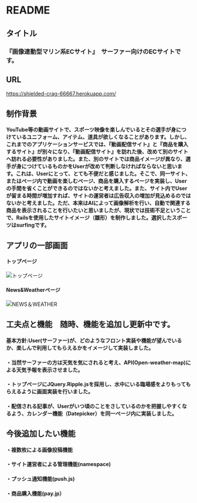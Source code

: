 # README

## タイトル
### 『画像連動型マリン系ECサイト』　サーファー向けのECサイトです。
 
## URL
https://shielded-crag-66667.herokuapp.com/

## 制作背景
#### YouTube等の動画サイトで、スポーツ映像を楽しんでいるとその選手が身につけているユニフォーム、アイテム、道具が欲しくなることがあります。しかし、これまでのアプリケーションサービスでは、『動画配信サイト』と『商品を購入するサイト』が別々になり、『動画配信サイト』を訪れた後、改めて別のサイトへ訪れる必要性がありました。また、別のサイトでは商品イメージが異なり、選手が身につけているものかをUserが改めて判断しなければならないと思います。これは、Userにとって、とても不便だと感じました。そこで、同一サイト、またはページ内で動画を楽しむページ、商品を購入するページを実装し、Userの手間を省くことができるのではないかと考えました。また、サイト内でUserが留まる時間が増加すれば、サイトの運営者は広告収入の増加が見込めるのではないかと考えました。ただ、本来はAIによって画像解析を行い、自動で関連する商品を表示されることを行いたいと思いましたが、現状では技術不足ということで、Railsを使用したサイトイメージ（雛形）を制作しました。選択したスポーツはsurfingです。

## アプリの一部画面
#### トップページ
![トップページ](https://user-images.githubusercontent.com/51018339/62623221-4f977800-b95b-11e9-83c9-f884031ae029.png)
#### News&Weatherページ
![NEWS＆WEATHER](https://user-images.githubusercontent.com/51018339/62623391-ac932e00-b95b-11e9-90d9-9fb1e48e6af8.png)
　
## 工夫点と機能　随時、機能を追加し更新中です。
#### 基本方針:User(サーファー)が、どのようなフロント実装や機能が望んでいるか、楽しんで利用してもらえるかをイメージして実装しました。
#### ・当然サーファーの方は天気を気にされると考え、API(Open-weather-map)による天気予報を表示させました。
#### ・トップページにJQuery.Ripple.jsを採用し、水中にいる臨場感をよりもってもらえるように画面実装を行いました。
#### ・配信される記事が、Userがいつ頃のことをさしているのかを把握しやすくなるよう、カレンダー機能（Datepicker）を同一ページ内に実装しました。

## 今後追加したい機能
#### ・複数枚による画像投稿機能
#### ・サイト運営者による管理機能(namespace)
#### ・プッシュ通知機能(push.js)
#### ・商品購入機能(pay.jp）
